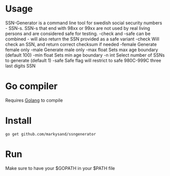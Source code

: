 # Usage
SSN-Generator is a command line tool for swedish social security numbers - SSN-s. SSN-s that end with 98xx or 99xx are not used by real living persons and are considered safe for testing. -check and -safe can be combined - will also return the SSN provided as a safe variant
  -check
        Will check an SSN, and return correct checksum if needed
  -female
        Generate female only
  -male
        Generate male only
  -max float
        Sets max age boundary (default 100)
  -min float
        Sets min age boundary
  -n int
        Select number of SSNs to generate (default 1)
  -safe
        Safe flag will restrict to safe 980C-999C three last digits SSN
# Go compiler
Requires [Golang](https://golang.org/) to compile
# Install
```
go get github.com/markysand/ssngenerator
```
# Run
Make sure to have your $GOPATH in your $PATH file

